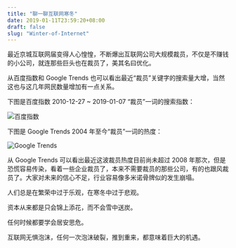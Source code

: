 ```yaml
---
title: "聊一聊互联网寒冬"
date: 2019-01-11T23:59:20+08:00
draft: false
slug: "Winter-of-Internet"
---
```


最近京城互联网届变得人心惶惶，不断爆出互联网公司大规模裁员，不仅是不赚钱的小公司，就连那些巨头也在裁员了，美其名曰优化。

从百度指数和 Google Trends 也可以看出最近“裁员”关键字的搜索量大增，当然这也与这几年网民数量增加有一点关系。

下图是百度指数 2010-12-27 ~ 2019-01-07 “裁员”一词的搜索指数：

![百度指数](https://static.intj.top/caiyuan-baiduzs.jpg)

下图是 Google Trends 2004 年至今“裁员”一词的热度：

![Google Trends](https://static.intj.top/caiyuan-googletr.jpg)

从 Google Trends 可以看出最近这波裁员热度目前尚未超过 2008 年那次，但是恐慌容易传染，看着一些企业裁员了，本来不需要裁员的那些公司，有的也跟风裁员了。大家对未来的信心不足，行业容易像多米诺骨牌似的发生崩塌。

人们总是在繁荣中过于乐观，在寒冬中过于悲观。

资本从来都是只会锦上添花，而不会雪中送炭。

任何时候都要学会居安思危。

互联网无惧泡沫，任何一次泡沫破裂，推到重来，都意味着巨大的机遇。

